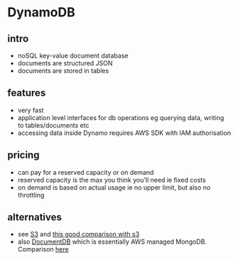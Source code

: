 # DynamoDB

## intro

- noSQL key-value document database
- documents are structured JSON
- documents are stored in tables

## features

- very fast
- application level interfaces for db operations eg querying data, writing to tables/documents etc
- accessing data inside Dynamo requires AWS SDK with IAM authorisation

## pricing

- can pay for a reserved capacity or on demand
- reserved capacity is the max you think you'll need ie fixed costs
- on demand is based on actual usage ie no upper limit, but also no throttling

## alternatives

- see [S3](./s3.md) and [this good comparison with s3](https://serverless.pub/s3-or-dynamodb/)
- also [DocumentDB](https://aws.amazon.com/documentdb/) which is essentially AWS managed MongoDB. Comparison [here](https://searchaws.techtarget.com/tip/DocumentDB-vs-DynamoDB-Compare-AWS-NoSQL-databases)
